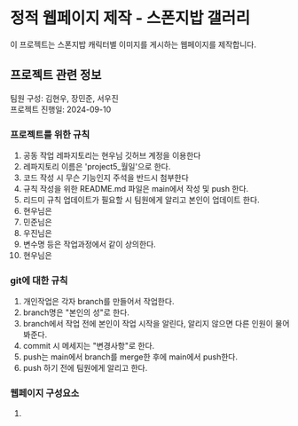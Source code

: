 # 정적 웹페이지 제작 - 스폰지밥 갤러리
이 프로젝트는 스폰지밥 캐릭터별 이미지를 게시하는 웹페이지를 제작합니다.

## 프로젝트 관련 정보
팀원 구성: 김현우, 장민준, 서우진   
프로젝트 진행일: 2024-09-10

### 프로젝트를 위한 규칙
1. 공동 작업 레파지토리는 현우님 깃허브 계정을 이용한다
2. 레파지토리 이름은 'project5_월일'으로 한다.
3. 코드 작성 시 무슨 기능인지 주석을 반드시 첨부한다
4. 규칙 작성을 위한 README.md 파일은 main에서 작성 및 push 한다.
5. 리드미 규칙 업데이트가 필요할 시 팀원에게 알리고 본인이 업데이트 한다.
6. 현우님은
7. 민준님은 
8. 우진님은
9. 변수명 등은 작업과정에서 같이 상의한다.
10. 현우님은

### git에 대한 규칙
1. 개인작업은 각자 branch를 만들어서 작업한다.
2. branch명은 "본인의 성"로 한다.
3. branch에서 작업 전에 본인이 작업 시작을 알린다, 알리지 않으면 다른 인원이 물어봐준다.
4. commit 시 메세지는 "변경사항"로 한다.
5. push는 main에서 branch를 merge한 후에 main에서 push한다.
6. push 하기 전에 팀원에게 알리고 한다.

### 웹페이지 구성요소
1. 